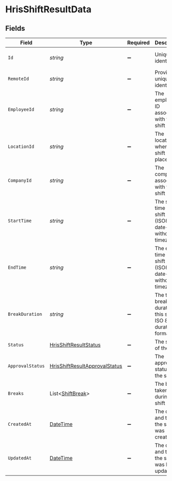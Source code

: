 # HrisShiftResultData


## Fields

| Field                                                                                     | Type                                                                                      | Required                                                                                  | Description                                                                               | Example                                                                                   |
| ----------------------------------------------------------------------------------------- | ----------------------------------------------------------------------------------------- | ----------------------------------------------------------------------------------------- | ----------------------------------------------------------------------------------------- | ----------------------------------------------------------------------------------------- |
| `Id`                                                                                      | *string*                                                                                  | :heavy_minus_sign:                                                                        | Unique identifier                                                                         | 8187e5da-dc77-475e-9949-af0f1fa4e4e3                                                      |
| `RemoteId`                                                                                | *string*                                                                                  | :heavy_minus_sign:                                                                        | Provider's unique identifier                                                              | 8187e5da-dc77-475e-9949-af0f1fa4e4e3                                                      |
| `EmployeeId`                                                                              | *string*                                                                                  | :heavy_minus_sign:                                                                        | The employee ID associated with this shift                                                | emp_123456789                                                                             |
| `LocationId`                                                                              | *string*                                                                                  | :heavy_minus_sign:                                                                        | The location ID where this shift takes place                                              | loc_123456789                                                                             |
| `CompanyId`                                                                               | *string*                                                                                  | :heavy_minus_sign:                                                                        | The company ID associated with this shift                                                 | comp_123456789                                                                            |
| `StartTime`                                                                               | *string*                                                                                  | :heavy_minus_sign:                                                                        | The start time of the shift (ISO8601 date-time without timezone)                          | 2024-03-20T09:00:00.000                                                                   |
| `EndTime`                                                                                 | *string*                                                                                  | :heavy_minus_sign:                                                                        | The end time of the shift (ISO8601 date-time without timezone)                            | 2024-03-20T17:00:00.000                                                                   |
| `BreakDuration`                                                                           | *string*                                                                                  | :heavy_minus_sign:                                                                        | The total break duration for this shift in ISO 8601 duration format                       | PT1H30M                                                                                   |
| `Status`                                                                                  | [HrisShiftResultStatus](../../Models/Components/HrisShiftResultStatus.md)                 | :heavy_minus_sign:                                                                        | The status of the shift                                                                   |                                                                                           |
| `ApprovalStatus`                                                                          | [HrisShiftResultApprovalStatus](../../Models/Components/HrisShiftResultApprovalStatus.md) | :heavy_minus_sign:                                                                        | The approval status of the shift                                                          |                                                                                           |
| `Breaks`                                                                                  | List<[ShiftBreak](../../Models/Components/ShiftBreak.md)>                                 | :heavy_minus_sign:                                                                        | The breaks taken during this shift                                                        |                                                                                           |
| `CreatedAt`                                                                               | [DateTime](https://learn.microsoft.com/en-us/dotnet/api/system.datetime?view=net-5.0)     | :heavy_minus_sign:                                                                        | The date and time the shift was created                                                   | 2024-03-20T08:00:00Z                                                                      |
| `UpdatedAt`                                                                               | [DateTime](https://learn.microsoft.com/en-us/dotnet/api/system.datetime?view=net-5.0)     | :heavy_minus_sign:                                                                        | The date and time the shift was last updated                                              | 2024-03-20T08:00:00Z                                                                      |
